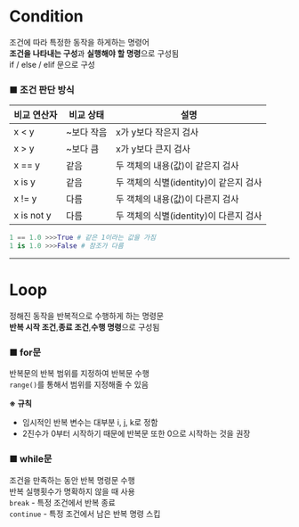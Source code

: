 # Condition
조건에 따라 특정한 동작을 하게하는 명령어<br>
**조건을 나타내는 구성**과 **실행해야 할 명령**으로 구성됨<br>
if / else / elif 문으로 구성

### ■ 조건 판단 방식
|비교 연산자|비교 상태|설명| 
|----|-----|----|
|x < y|~보다 작음|x가 y보다 작은지 검사|
|x > y|~보다 큼|x가 y보다 큰지 검사|
|x == y|같음|두 객체의 내용(값)이 같은지 검사|
|x is y|같음|두 객체의 식별(identity)이 같은지 검사|
|x != y|다름|두 객체의 내용(값)이 다른지 검사|
|x is not y|다름|두 객체의 식별(identity)이 다른지 검사|

```python
1 == 1.0 >>>True # 같은 1이라는 값을 가짐
1 is 1.0 >>>False # 참조가 다름
```

---

# Loop
정해진 동작을 반복적으로 수행하게 하는 명령문<br>
**반복 시작 조건**,**종료 조건**,**수행 명령**으로 구성됨<br>

### ■ for문
반복문의 반복 범위를 지정하여 반복문 수행<br>
```range()```를 통해서 범위를 지정해줄 수 있음<br>

**※ 규칙** 
- 임시적인 반복 변수는 대부분 i, j, k로 정함
- 2진수가 0부터 시작하기 때문에 반복문 또한 0으로 시작하는 것을 권장<br>

### ■ while문
조건을 만족하는 동안 반복 명령문 수행<br>
반복 실행횟수가 명확하지 않을 때 사용<br>
```break``` - 특정 조건에서 반복 종료<br>
```continue``` - 특정 조건에서 남은 반복 명령 스킵 

